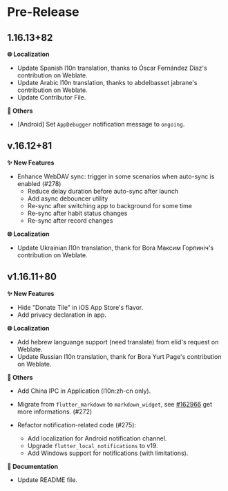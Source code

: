 <!-- markdownlint-disable MD036 -->
<!--
Title: Pre-Released or Released: v1.2.3+xx
-->

# Pre-Release

## 1.16.13+82

**🌐 Localization**

- Update Spanish l10n translation, thanks to Óscar Fernández Díaz's contribution on Weblate.
- Update Arabic l10n translation, thanks to abdelbasset jabrane's contribution on Weblate.
- Update Contributor File.

**🧹 Others**

- [Android] Set `AppDebugger` notification message to `ongoing`.

## v.16.12+81

**✨ New Features**

- Enhance WebDAV sync: trigger in some scenarios when auto-sync is enabled (#278)
  - Reduce delay duration before auto-sync after launch
  - Add async debouncer utility
  - Re-sync after switching app to background for some time
  - Re-sync after habit status changes
  - Re-sync after record changes

**🌐 Localization**

- Update Ukrainian l10n translation, thank for Bora Максим Горпиніч's contribution on Weblate.

## v1.16.11+80

**✨ New Features**

- Hide "Donate Tile" in iOS App Store's flavor.
- Add privacy declaration in app.

<!-- **🐛 Bug Fixes** -->

**🌐 Localization**

- Add hebrew languange support (need translate) from elid's request on Weblate.
- Update Russian l10n translation, thank for Bora Yurt Page's contribution on Weblate.

**🧹 Others**

- Add China IPC in Application (l10n:zh-cn only).
- Migrate from `flutter_markdown` to `markdown_widget`, see [#162966](https://github.com/flutter/flutter/issues/162966) get more informations. (#272)

- Refactor notification-related code (#275):
  - Add localization for Android notification channel.
  - Upgrade `flutter_local_notifications` to v19.
  - Add Windows support for notifications (with limitations).

**📝 Documentation**

- Update README file.
